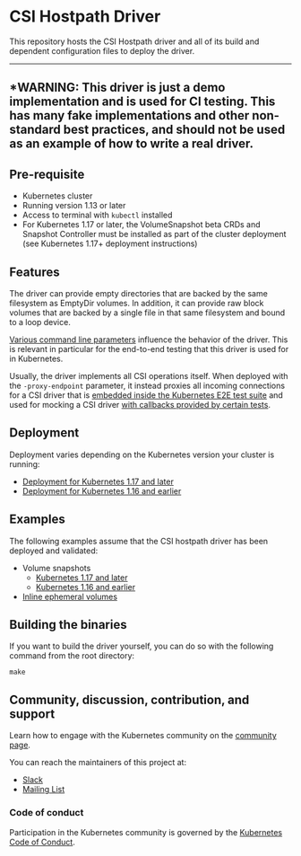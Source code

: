 # CSI Hostpath Driver

This repository hosts the CSI Hostpath driver and all of its build and dependent configuration files to deploy the driver.

---
*WARNING: This driver is just a demo implementation and is used for CI testing. This has many fake implementations and other non-standard best practices, and should not be used as an example of how to write a real driver.
---

## Pre-requisite
- Kubernetes cluster
- Running version 1.13 or later
- Access to terminal with `kubectl` installed
- For Kubernetes 1.17 or later, the VolumeSnapshot beta CRDs and Snapshot Controller must be installed as part of the cluster deployment (see Kubernetes 1.17+ deployment instructions)

## Features

The driver can provide empty directories that are backed by the same filesystem as EmptyDir volumes. In addition, it can provide raw block volumes that are backed by a single file in that same filesystem and bound to a loop device.

[Various command line parameters](cmd/symbiosiscsiplugin/main.go) influence the behavior of the driver. This is relevant in particular for the end-to-end testing that this driver is used for in Kubernetes.

Usually, the driver implements all CSI operations itself. When deployed with the `-proxy-endpoint` parameter, it instead proxies all incoming connections for a CSI driver that is [embedded inside the Kubernetes E2E test suite](https://github.com/kubernetes/kubernetes/tree/master/test/e2e/storage/drivers/csi-test) and used for mocking a CSI driver [with callbacks provided by certain tests](https://github.com/kubernetes/kubernetes/blob/5ad79eae2dcbf33df3b35c48ec993d30fbda46dd/test/e2e/storage/csi_mock_volume.go#L110).

## Deployment
Deployment varies depending on the Kubernetes version your cluster is running:
- [Deployment for Kubernetes 1.17 and later](docs/deploy-1.17-and-later.md)
- [Deployment for Kubernetes 1.16 and earlier](docs/deploy-pre-1.17.md)

## Examples
The following examples assume that the CSI hostpath driver has been deployed and validated:
- Volume snapshots
  - [Kubernetes 1.17 and later](docs/example-snapshots-1.17-and-later.md)
  - [Kubernetes 1.16 and earlier](docs/example-snapshots-pre-1.17.md)
- [Inline ephemeral volumes](docs/example-ephemeral.md)

## Building the binaries
If you want to build the driver yourself, you can do so with the following command from the root directory:

```shell
make
```

## Community, discussion, contribution, and support

Learn how to engage with the Kubernetes community on the [community page](http://kubernetes.io/community/).

You can reach the maintainers of this project at:

- [Slack](http://slack.k8s.io/)
- [Mailing List](https://groups.google.com/forum/#!forum/kubernetes-dev)

### Code of conduct

Participation in the Kubernetes community is governed by the [Kubernetes Code of Conduct](code-of-conduct.md).

[owners]: https://git.k8s.io/community/contributors/guide/owners.md
[Creative Commons 4.0]: https://git.k8s.io/website/LICENSE
